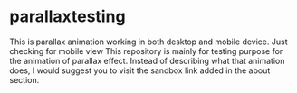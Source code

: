 # parallaxtesting
This is parallax animation working in both desktop and mobile device.
Just checking for mobile view This repository is mainly for testing purpose for the animation of parallax effect. Instead of describing what that animation does, I would suggest you to visit the sandbox link added in the about section.
